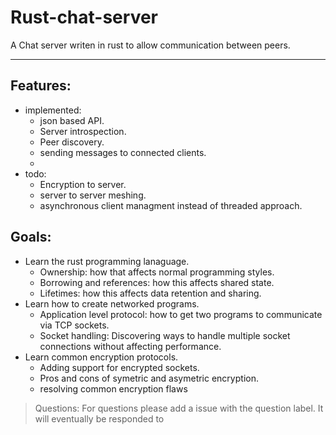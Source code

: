 # Rust-chat-server

A Chat server writen in rust to allow communication between peers.

---

## Features:
- implemented:
  - json based API.
  - Server introspection.
  - Peer discovery.
  - sending messages to connected clients.
  - 
- todo:
  - Encryption to server.
  - server to server meshing.
  - asynchronous client managment instead of threaded approach.

## Goals:
- Learn the rust programming lanaguage.
  - Ownership: how that affects normal programming styles.
  - Borrowing and references: how this affects shared state.
  - Lifetimes: how this affects data retention and sharing.
- Learn how to create networked programs.
  - Application level protocol: how to get two programs to communicate via TCP sockets.
  - Socket handling: Discovering ways to handle multiple socket connections without affecting performance.
- Learn common encryption protocols.
  - Adding support for encrypted sockets.
  - Pros and cons of symetric and asymetric encryption.
  - resolving common encryption flaws

> Questions: For questions please add a issue with the question label. It will eventually be responded to
